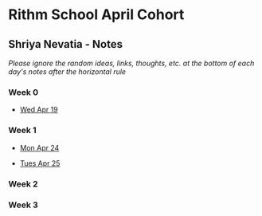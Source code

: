 # Rithm School April Cohort 

## Shriya Nevatia - Notes

_Please ignore the random ideas, links, thoughts, etc. at the bottom of each day's notes after the horizontal rule_

### Week 0 

* [Wed Apr 19](https://github.com/shriya/rithm/blob/master/0-week/2-weds.md)

### Week 1

* [Mon Apr 24](https://github.com/shriya/rithm/blob/master/1-week/1-mon.md)

* [Tues Apr 25](https://github.com/shriya/rithm/blob/master/1-week/2-tues.md)

### Week 2

### Week 3

